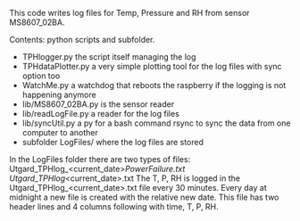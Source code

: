 This code writes log files for Temp, Pressure and RH from sensor MS8607_02BA.

Contents: python scripts and subfolder.
- TPHlogger.py the script itself managing the log
- TPHdataPlotter.py a very simple plotting tool for the log files with sync option too 
- WatchMe.py a watchdog that reboots the raspberry if the logging is not happening anymore 
- lib/MS8607_02BA.py is the sensor reader
- lib/readLogFile.py a reader for the log files
- lib/syncUtil.py a py for a bash command rsync to sync the data from one computer to another 
- subfolder LogFiles/ where the log files are stored

In the LogFiles folder there are two types of files:
Utgard_TPHlog_<current_date>_PowerFailure.txt 
Utgard_TPHlog_<current_date>.txt
The T, P, RH is logged in the Utgard_TPHlog_<current_date>.txt file every 30 minutes.  Every day at midnight a new file is created with the relative new date. This file has two header lines and 4 columns following with time, T, P, RH.

